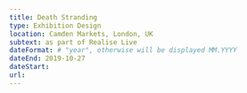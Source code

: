 ```yaml
---
title: Death Stranding
type: Exhibition Design
location: Camden Markets, London, UK
subtext: as part of Realise Live
dateFormat: # "year", otherwise will be displayed MM.YYYY
dateEnd: 2019-10-27
dateStart:
url: 
---
```

